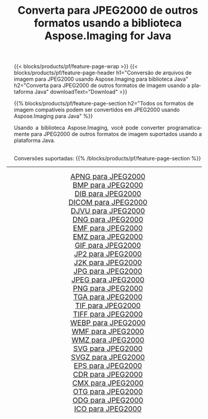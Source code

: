 ﻿---
title: Converta para JPEG2000 de outros formatos usando a biblioteca Aspose.Imaging for Java 
weight: 3920
url: /pt/java/conversion/to/jpeg2000/ 
lang: pt
langdirlevel: 2
locales: zh-hans,ja,it,ru,de,es,fr,nl,id,lt,pl,pt,vi,tr,ko,zh-hant,ar,hi,th,sv,cs,uk,he
description: Usando Aspose.Imaging você pode converter para JPEG2000 de outros formatos usando Java
---

{{< blocks/products/pf/feature-page-wrap >}}
{{< blocks/products/pf/feature-page-header h1="Conversão de arquivos de imagem para JPEG2000 usando Aspose.Imaging para biblioteca Java" h2="Converta para JPEG2000 de outros formatos de imagem usando a plataforma Java" downloadText="Download" >}}


{{% blocks/products/pf/feature-page-section  h2="Todos os formatos de imagem compatíveis podem ser convertidos em JPEG2000 usando Aspose.Imaging para Java" %}}
<p align=justify>Usando a biblioteca Aspose.Imaging, você pode converter programaticamente para JPEG2000 de outros formatos de imagem suportados usando a plataforma Java.</p>
<br/>
Conversões suportadas:
{{% /blocks/products/pf/feature-page-section %}}
<div class="container-fluid productfamilypage bg-gray">
    <div class="convertypes bg-gray agp-content section">
        <div class="container">
		<hr style="margin-left:-20px;"/>
		<div class="row other-converters" style="gap: 10px;font-size: 19px;text-align:center;">
		    <div class='col-md-2 other-converter remove-lp remove-rp'><a href="/imaging/pt/java/conversion/apng-to-jpeg2000/" style="padding:15px;">APNG para JPEG2000</a></div>
<div class='col-md-2 other-converter remove-lp remove-rp'><a href="/imaging/pt/java/conversion/bmp-to-jpeg2000/" style="padding:15px;">BMP para JPEG2000</a></div>
<div class='col-md-2 other-converter remove-lp remove-rp'><a href="/imaging/pt/java/conversion/dib-to-jpeg2000/" style="padding:15px;">DIB para JPEG2000</a></div>
<div class='col-md-2 other-converter remove-lp remove-rp'><a href="/imaging/pt/java/conversion/dicom-to-jpeg2000/" style="padding:15px;">DICOM para JPEG2000</a></div>
<div class='col-md-2 other-converter remove-lp remove-rp'><a href="/imaging/pt/java/conversion/djvu-to-jpeg2000/" style="padding:15px;">DJVU para JPEG2000</a></div>
<div class='col-md-2 other-converter remove-lp remove-rp'><a href="/imaging/pt/java/conversion/dng-to-jpeg2000/" style="padding:15px;">DNG para JPEG2000</a></div>
<div class='col-md-2 other-converter remove-lp remove-rp'><a href="/imaging/pt/java/conversion/emf-to-jpeg2000/" style="padding:15px;">EMF para JPEG2000</a></div>
<div class='col-md-2 other-converter remove-lp remove-rp'><a href="/imaging/pt/java/conversion/emz-to-jpeg2000/" style="padding:15px;">EMZ para JPEG2000</a></div>
<div class='col-md-2 other-converter remove-lp remove-rp'><a href="/imaging/pt/java/conversion/gif-to-jpeg2000/" style="padding:15px;">GIF para JPEG2000</a></div>
<div class='col-md-2 other-converter remove-lp remove-rp'><a href="/imaging/pt/java/conversion/jp2-to-jpeg2000/" style="padding:15px;">JP2 para JPEG2000</a></div>
<div class='col-md-2 other-converter remove-lp remove-rp'><a href="/imaging/pt/java/conversion/j2k-to-jpeg2000/" style="padding:15px;">J2K para JPEG2000</a></div>
<div class='col-md-2 other-converter remove-lp remove-rp'><a href="/imaging/pt/java/conversion/jpg-to-jpeg2000/" style="padding:15px;">JPG para JPEG2000</a></div>
<div class='col-md-2 other-converter remove-lp remove-rp'><a href="/imaging/pt/java/conversion/jpeg-to-jpeg2000/" style="padding:15px;">JPEG para JPEG2000</a></div>
<div class='col-md-2 other-converter remove-lp remove-rp'><a href="/imaging/pt/java/conversion/png-to-jpeg2000/" style="padding:15px;">PNG para JPEG2000</a></div>
<div class='col-md-2 other-converter remove-lp remove-rp'><a href="/imaging/pt/java/conversion/tga-to-jpeg2000/" style="padding:15px;">TGA para JPEG2000</a></div>
<div class='col-md-2 other-converter remove-lp remove-rp'><a href="/imaging/pt/java/conversion/tif-to-jpeg2000/" style="padding:15px;">TIF para JPEG2000</a></div>
<div class='col-md-2 other-converter remove-lp remove-rp'><a href="/imaging/pt/java/conversion/tiff-to-jpeg2000/" style="padding:15px;">TIFF para JPEG2000</a></div>
<div class='col-md-2 other-converter remove-lp remove-rp'><a href="/imaging/pt/java/conversion/webp-to-jpeg2000/" style="padding:15px;">WEBP para JPEG2000</a></div>
<div class='col-md-2 other-converter remove-lp remove-rp'><a href="/imaging/pt/java/conversion/wmf-to-jpeg2000/" style="padding:15px;">WMF para JPEG2000</a></div>
<div class='col-md-2 other-converter remove-lp remove-rp'><a href="/imaging/pt/java/conversion/wmz-to-jpeg2000/" style="padding:15px;">WMZ para JPEG2000</a></div>
<div class='col-md-2 other-converter remove-lp remove-rp'><a href="/imaging/pt/java/conversion/svg-to-jpeg2000/" style="padding:15px;">SVG para JPEG2000</a></div>
<div class='col-md-2 other-converter remove-lp remove-rp'><a href="/imaging/pt/java/conversion/svgz-to-jpeg2000/" style="padding:15px;">SVGZ para JPEG2000</a></div>
<div class='col-md-2 other-converter remove-lp remove-rp'><a href="/imaging/pt/java/conversion/eps-to-jpeg2000/" style="padding:15px;">EPS para JPEG2000</a></div>
<div class='col-md-2 other-converter remove-lp remove-rp'><a href="/imaging/pt/java/conversion/cdr-to-jpeg2000/" style="padding:15px;">CDR para JPEG2000</a></div>
<div class='col-md-2 other-converter remove-lp remove-rp'><a href="/imaging/pt/java/conversion/cmx-to-jpeg2000/" style="padding:15px;">CMX para JPEG2000</a></div>
<div class='col-md-2 other-converter remove-lp remove-rp'><a href="/imaging/pt/java/conversion/otg-to-jpeg2000/" style="padding:15px;">OTG para JPEG2000</a></div>
<div class='col-md-2 other-converter remove-lp remove-rp'><a href="/imaging/pt/java/conversion/odg-to-jpeg2000/" style="padding:15px;">ODG para JPEG2000</a></div>
<div class='col-md-2 other-converter remove-lp remove-rp'><a href="/imaging/pt/java/conversion/ico-to-jpeg2000/" style="padding:15px;">ICO para JPEG2000</a></div>
                </div>
        </div>
    </div>
</div>
<br/>

